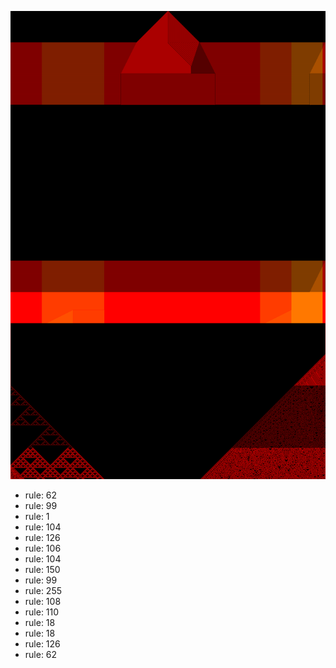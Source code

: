 ![photo](./output.png) 
 * rule: 62
* rule: 99
* rule: 1
* rule: 104
* rule: 126
* rule: 106
* rule: 104
* rule: 150
* rule: 99
* rule: 255
* rule: 108
* rule: 110
* rule: 18
* rule: 18
* rule: 126
* rule: 62

